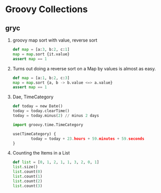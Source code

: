Groovy Collections 
============

gryc
-------

1. groovy map sort with value, reverse sort
    ```python
    def map = [a:3, b:2, c:1]
    map = map.sort {it.value}
    assert map == 1
    ```

2. Turns out doing a reverse sort on a Map by values is almost as easy.
    ```python
    def map = [a:1, b:2, c:3]
    map = map.sort {a, b -> b.value <=> a.value}
    assert map == 1
    ```

3. Dae, TimeCategory
    ```python
    def today = new Date()
    today = today.clearTime()
    today = today.minus(2) // minus 2 days
    ```
    ```python
    import groovy.time.TimeCategory

    use(TimeCategory) {
            today = today + 23.hours + 59.minutes + 59.seconds
    }
    ```

4. Counting the Items in a List
    ```python
    def list = [0, 1, 2, 1, 1, 3, 2, 0, 1]
    list.size()
    list.count(0)
    list.count(1)
    list.count(2)
    list.count(3)
    ```
